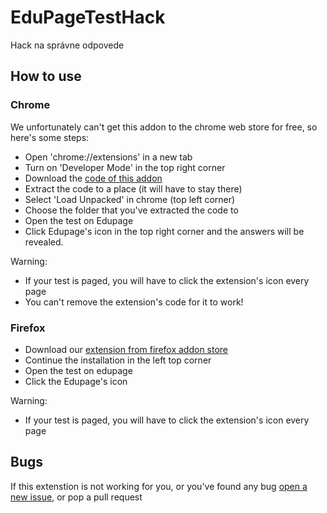 # EduPageTestHack
Hack na správne odpovede

## How to use
### Chrome
We unfortunately can't get this addon to the chrome web store for free, so here's some steps: 
- Open 'chrome://extensions' in a new tab
- Turn on 'Developer Mode' in the top right corner 
- Download the [code of this addon](https://github.com/ivanhrabcak/EduPageTestAnswers/archive/main.zip)
- Extract the code to a place (it will have to stay there)
- Select 'Load Unpacked' in chrome (top left corner)
- Choose the folder that you've extracted the code to
- Open the test on Edupage
- Click Edupage's icon in the top right corner and the answers will be revealed.

Warning: 
- If your test is paged, you will have to click the extension's icon every page
- You can't remove the extension's code for it to work! 

### Firefox
- Download our [extension from firefox addon store](https://addons.mozilla.org/sk/firefox/addon/edupagetesthack/)
- Continue the installation in the left top corner
- Open the test on edupage
- Click the Edupage's icon

Warning:  
- If your test is paged, you will have to click the extension's icon every page

## Bugs
If this extenstion is not working for you, or you've found any bug [open a new issue](https://github.com/markotomcik/EduPageTestHack/issues/new/choose), or pop a pull request
